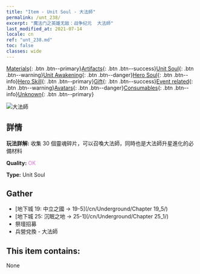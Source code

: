 ```yaml
---
title: "Item - Unit Soul - 大法師"
permalink: /unt_238/
excerpt: "魔法门之英雄无敌：战争纪元  大法師"
last_modified_at: 2021-07-14
locale: cn
ref: "unt_238.md"
toc: false
classes: wide
---
```

 [Materials](/ItemsCN/){: .btn .btn--primary}[Artifacts](/ItemsCN/Artifacts/){: .btn .btn--success}[Unit Soul](/ItemsCN/UnitSoul/){: .btn .btn--warning}[Unit Awakening](/ItemsCN/UnitAwakening/){: .btn .btn--danger}[Hero Soul](/ItemsCN/HeroSoul/){: .btn .btn--info}[Hero Skill](/ItemsCN/HeroSkill/){: .btn .btn--primary}[Gift](/ItemsCN/Gift/){: .btn .btn--success}[Event related](/ItemsCN/Events/){: .btn .btn--warning}[Avatars](/ItemsCN/Avatars/){: .btn .btn--danger}[Consumables](/ItemsCN/Consumables/){: .btn .btn--info}[Unknown](/ItemsCN/Unknown/){: .btn .btn--primary}

 ![大法師](/images/u/ti_dafashi.jpg)

## 詳情
 **玩法詳解:** 收集 30 個靈魂碎片，可以召喚大法師，同時也是大法師升星進化的必備材料

 **Quality:** <span style="color: #DA70D6">OK</span>

 **Type:** Unit Soul

## Gather

*    [地下城 19: 中立之國 -> 19-5](/cn/Underground/Chapter 19_5/) 
*    [地下城 25: 沉眠之地 -> 25-1](/cn/Underground/Chapter 25_1/) 
*    祭壇招募 
*    兵營兌換 - 大法師 

## This item contains:

  None

